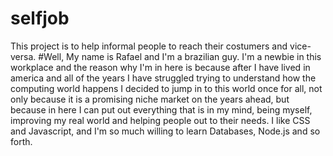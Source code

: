 # selfjob
This project is to help informal people to reach their costumers and vice-versa.
#Well, My name is Rafael and I'm a brazilian guy. I'm a newbie in this workplace and the reason why I'm in here is because after I have lived in america and all of the years I have struggled trying to understand how the computing world happens I decided to jump in to this world once for all, not only because it is a promising niche market on the years ahead, but because in here I can put out everything that is in my mind, being myself, improving my real world and helping people out to their needs. I like CSS and Javascript, and I'm so much willing to learn Databases, Node.js and so forth.
